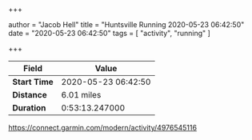 +++

author = "Jacob Hell"
title = "Huntsville Running 2020-05-23 06:42:50"
date = "2020-05-23 06:42:50"
tags = [
    "activity", "running"
]

+++

<!--more-->

|Field  |Value  |
|--- | --- |
|**Start Time**|2020-05-23 06:42:50|
|**Distance**|6.01 miles|
|**Duration**|0:53:13.247000|

https://connect.garmin.com/modern/activity/4976545116